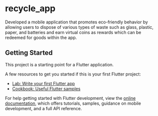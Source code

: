# recycle_app

 Developed a mobile application that promotes eco-friendly behavior by allowing 
users to dispose of various types of waste such as glass, plastic, paper, and 
batteries and earn virtual coins as rewards which can be redeemed for goods 
within the app. 


## Getting Started

This project is a starting point for a Flutter application.

A few resources to get you started if this is your first Flutter project:

- [Lab: Write your first Flutter app](https://docs.flutter.dev/get-started/codelab)
- [Cookbook: Useful Flutter samples](https://docs.flutter.dev/cookbook)

For help getting started with Flutter development, view the
[online documentation](https://docs.flutter.dev/), which offers tutorials,
samples, guidance on mobile development, and a full API reference.
